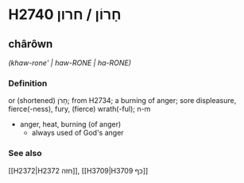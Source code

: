 # H2740 חָרוֹן / חרון

## chârôwn

_(khaw-rone' | haw-RONE | ha-RONE)_

### Definition

or (shortened) חָרֹן; from H2734; a burning of anger; sore displeasure, fierce(-ness), fury, (fierce) wrath(-ful); n-m

- anger, heat, burning (of anger)
  - always used of God's anger

### See also

[[H2372|H2372 חזה]], [[H3709|H3709 כף]]
